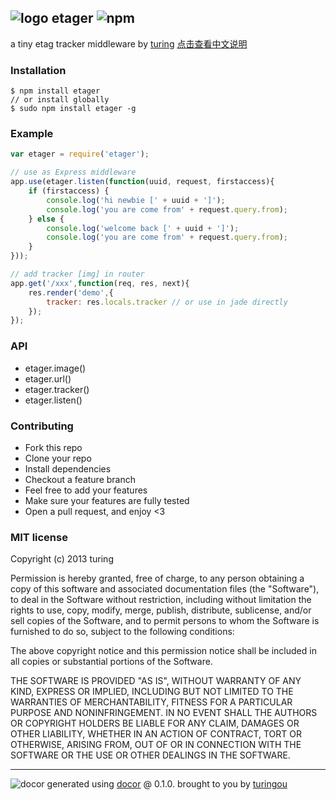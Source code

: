 ## ![logo](https://cdn0.iconfinder.com/data/icons/windows8_icons/26/price_tag.png) etager ![npm](https://badge.fury.io/js/etager.png)

a tiny etag tracker middleware by [turing](https://npmjs.org/~turing) [点击查看中文说明](https://github.com/turingou/etager/blob/master/README.zh-CN.md)

### Installation
````
$ npm install etager
// or install globally
$ sudo npm install etager -g
````

### Example
````javascript
var etager = require('etager');

// use as Express middleware
app.use(etager.listen(function(uuid, request, firstaccess){
    if (firstaccess) {
        console.log('hi newbie [' + uuid + ']');
        console.log('you are come from' + request.query.from);
    } else {
        console.log('welcome back [' + uuid + ']');
        console.log('you are come from' + request.query.from);
    }
}));

// add tracker [img] in router
app.get('/xxx',function(req, res, next){
    res.render('demo',{
        tracker: res.locals.tracker // or use in jade directly
    });
});
````

### API

- etager.image()
- etager.url()
- etager.tracker()
- etager.listen()

### Contributing
- Fork this repo
- Clone your repo
- Install dependencies
- Checkout a feature branch
- Feel free to add your features
- Make sure your features are fully tested
- Open a pull request, and enjoy <3

### MIT license
Copyright (c) 2013 turing

Permission is hereby granted, free of charge, to any person obtaining a copy
of this software and associated documentation files (the "Software"), to deal
in the Software without restriction, including without limitation the rights
to use, copy, modify, merge, publish, distribute, sublicense, and/or sell
copies of the Software, and to permit persons to whom the Software is
furnished to do so, subject to the following conditions:

The above copyright notice and this permission notice shall be included in
all copies or substantial portions of the Software.

THE SOFTWARE IS PROVIDED "AS IS", WITHOUT WARRANTY OF ANY KIND, EXPRESS OR
IMPLIED, INCLUDING BUT NOT LIMITED TO THE WARRANTIES OF MERCHANTABILITY,
FITNESS FOR A PARTICULAR PURPOSE AND NONINFRINGEMENT. IN NO EVENT SHALL THE
AUTHORS OR COPYRIGHT HOLDERS BE LIABLE FOR ANY CLAIM, DAMAGES OR OTHER
LIABILITY, WHETHER IN AN ACTION OF CONTRACT, TORT OR OTHERWISE, ARISING FROM,
OUT OF OR IN CONNECTION WITH THE SOFTWARE OR THE USE OR OTHER DEALINGS IN
THE SOFTWARE.


---
![docor](https://cdn1.iconfinder.com/data/icons/windows8_icons_iconpharm/26/doctor.png)
generated using [docor](https://github.com/turingou/docor.git) @ 0.1.0. brought to you by [turingou](https://github.com/turingou)